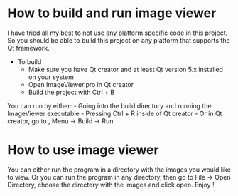 # How to build and run image viewer
I have tried all my best to not use any platform specific code in this project. So you should be able to build this project on any platform that supports the Qt framework.
 - To build
    - Make sure you have Qt creator and at least Qt version 5.x installed on your system
    - Open ImageViewer.pro in Qt creator
    - Build the project with Ctrl + B

You can run by either:
    - Going into the build directory and running the ImageViewer executable
    - Pressing Ctrl + R inside of Qt creator
    - Or in Qt creator, go to , Menu -> Build -> Run

# How to use image viewer
    
You can either run the program in a directory with the images you would like to view. Or you can run the program in any directory, then go to File -> Open Directory, choose the directory with the images and click open.
Enjoy !
